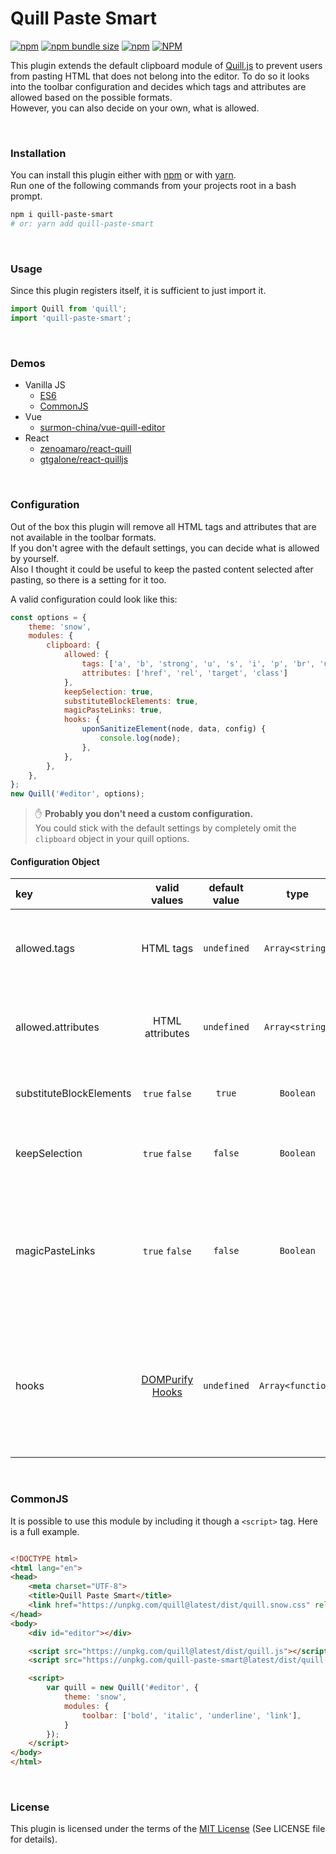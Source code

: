 # Quill Paste Smart

[![npm](https://img.shields.io/npm/v/quill-paste-smart?style=for-the-badge)](https://www.npmjs.com/package/quill-paste-smart?activeTab=versions)
[![npm bundle size](https://img.shields.io/bundlephobia/minzip/quill-paste-smart?style=for-the-badge)](https://bundlephobia.com/package/quill-paste-smart)
[![npm](https://img.shields.io/npm/dm/quill-paste-smart?style=for-the-badge)](https://www.npmjs.com/package/quill-paste-smart)
[![NPM](https://img.shields.io/npm/l/quill-paste-smart?style=for-the-badge)](https://github.com/Artem-Schander/quill-paste-smart/blob/master/LICENSE)

This plugin extends the default clipboard module of [Quill.js](https://github.com/quilljs/quill) to prevent users from pasting HTML that does not belong into the editor. To do so it looks into the toolbar configuration and decides which tags and attributes are allowed based on the possible formats.  
However, you can also decide on your own, what is allowed.

<br>

### Installation

You can install this plugin either with [npm](https://www.npmjs.com/) or with [yarn](https://yarnpkg.com/).  
Run one of the following commands from your projects root in a bash prompt.

```bash
npm i quill-paste-smart
# or: yarn add quill-paste-smart
```

<br>

### Usage

Since this plugin registers itself, it is sufficient to just import it.

```javascript
import Quill from 'quill';
import 'quill-paste-smart';
```

<br>

### Demos

* Vanilla JS
    * [ES6](https://il56g.csb.app/)
    * [CommonJS](https://8rw3l.csb.app/)
* Vue
    * [surmon-china/vue-quill-editor](https://bk79f.csb.app/)
* React
    * [zenoamaro/react-quill](https://3di00.csb.app/)
    * [gtgalone/react-quilljs](https://h3tut.csb.app/)

<br>

### Configuration

Out of the box this plugin will remove all HTML tags and attributes that are not available in the toolbar formats.  
If you don't agree with the default settings, you can decide what is allowed by yourself.  
Also I thought it could be useful to keep the pasted content selected after pasting, so there is a setting for it too.

A valid configuration could look like this:

```javascript
const options = {
    theme: 'snow',
    modules: {
        clipboard: {
            allowed: {
                tags: ['a', 'b', 'strong', 'u', 's', 'i', 'p', 'br', 'ul', 'ol', 'li', 'span'],
                attributes: ['href', 'rel', 'target', 'class']
            },
            keepSelection: true,
            substituteBlockElements: true,
            magicPasteLinks: true,
            hooks: {
                uponSanitizeElement(node, data, config) {
                    console.log(node);
                },
            },
        },
    },
};
new Quill('#editor', options);
```

> :raised_hand: **Probably you don't need a custom configuration.**  
> You could stick with the default settings by completely omit the `clipboard` object in your quill options.


#### Configuration Object

| key | valid values | default value | type | description |
|:------| :------: | :------: | :------: |:------|
| allowed.tags | HTML tags | `undefined` | `Array<string>` | Here you can define any HTML tag that should be allowed to be pasted. If this setting is not specified, allowed tags are determined by possible formats in the toolbar |
| allowed.attributes | HTML attributes | `undefined` | `Array<string>` | Here you can define any HTML attributes that should be allowed to be pasted. If this setting is not specified, allowed attributes are determined by possible formats in the toolbar |
| substituteBlockElements | `true` `false` | `true` | `Boolean` | If this setting is set to `true` all forbidden block type tags will be substituted by one of the allowed tags `p`/`div`/`section` |
| keepSelection | `true` `false` | `false` | `Boolean` | If this setting is set to `true` the pasted content will be selected after pasting it. Otherwise the cursor will be placed right after the pasted content |
| magicPasteLinks | `true` `false` | `false` | `Boolean` | If this setting is set to `true` pasted URLs over selected text will be converted to an `a` tag. Example: If you select the word `foo` and paste the URL `https://foo.bar/` the result will be `<a href="https://foo.bar/">foo</a>`. Note: This only works if there is nothing pasted except a valid URL. |
| hooks | [DOMPurify Hooks](https://github.com/cure53/DOMPurify#hooks) | `undefined` | `Array<function>` | Here you can define any of the DOMPurify hooks. This can be handy if you need to cusomtize the HTML sanitizer. For more information see the [hook demos](https://github.com/cure53/DOMPurify/tree/main/demos) from DOMPurify.<br>**BE AWARE**<br>Here you can mess up things. E.g. You could create an infinite loop by adding not allowed tags to the node. |

<br>

### CommonJS

It is possible to use this module by including it though a `<script>` tag. Here is a full example.

```html

<!DOCTYPE html>
<html lang="en">
<head>
    <meta charset="UTF-8">
    <title>Quill Paste Smart</title>
    <link href="https://unpkg.com/quill@latest/dist/quill.snow.css" rel="stylesheet">
</head>
<body>
    <div id="editor"></div>

    <script src="https://unpkg.com/quill@latest/dist/quill.js"></script>
    <script src="https://unpkg.com/quill-paste-smart@latest/dist/quill-paste-smart.js"></script>

    <script>
        var quill = new Quill('#editor', {
            theme: 'snow',
            modules: {
                toolbar: ['bold', 'italic', 'underline', 'link'],
            }
        });
    </script>
</body>
</html>
```


<br>

### License
This plugin is licensed under the terms of the [MIT License](https://github.com/Artem-Schander/quill-paste-smart/blob/master/LICENSE)
(See LICENSE file for details).
